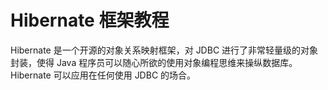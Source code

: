 # Hibernate 框架教程

Hibernate 是一个开源的对象关系映射框架，对 JDBC 进行了非常轻量级的对象封装，使得 Java 程序员可以随心所欲的使用对象编程思维来操纵数据库。 Hibernate 可以应用在任何使用 JDBC 的场合。
